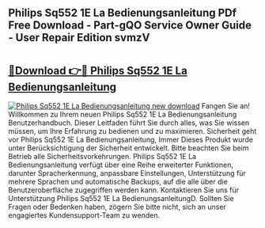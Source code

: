 ## Philips Sq552 1E La Bedienungsanleitung PDf Free Download - Part-gQO Service Owner Guide - User Repair Edition svmzV

# <h2><a href="http://df5ark.blite.top/?on=Philips+Sq552+1E+La+Bedienungsanleitung">🔗Download 👉🔴 Philips Sq552 1E La Bedienungsanleitung</a></h2>

[![Philips Sq552 1E La Bedienungsanleitung new download](https://i.imgur.com/lujVjoI.png)](http://df5ark.blite.top/?on=Philips+Sq552+1E+La+Bedienungsanleitung)
Fangen Sie an! Willkommen zu Ihrem neuen Philips Sq552 1E La Bedienungsanleitung Benutzerhandbuch. Dieser Leitfaden führt Sie durch alles, was Sie wissen müssen, um Ihre Erfahrung zu bedienen und zu maximieren. Sicherheit geht vor Philips Sq552 1E La Bedienungsanleitung, Immer Dieses Produkt wurde unter Berücksichtigung der Sicherheit entwickelt. Bitte beachten Sie beim Betrieb alle Sicherheitsvorkehrungen. Philips Sq552 1E La Bedienungsanleitung verfügt über eine Reihe erweiterter Funktionen, darunter Spracherkennung, anpassbare Einstellungen, Unterstützung für mehrere Sprachen und automatische Backups, auf die alle über die Benutzeroberfläche zugegriffen werden kann. Kontaktieren Sie uns für Unterstützung Philips Sq552 1E La BedienungsanleitungD. Sollten Sie Fragen oder Bedenken haben, zögern Sie bitte nicht, sich an unser engagiertes Kundensupport-Team zu wenden.

